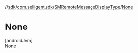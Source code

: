 //[sdk](../../../../index.md)/[com.selligent.sdk](../../index.md)/[SMRemoteMessageDisplayType](../index.md)/[None](index.md)

# None

[androidJvm]\
[None](index.md)
